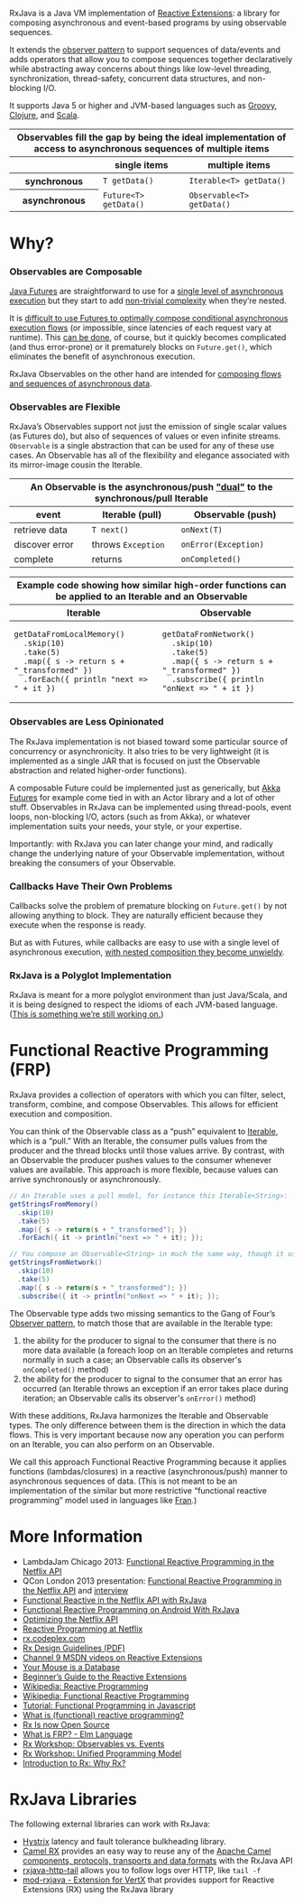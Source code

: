 RxJava is a Java VM implementation of [Reactive Extensions](https://rx.codeplex.com): a library for composing asynchronous and event-based programs by using observable sequences.

It extends the [observer pattern](http://en.wikipedia.org/wiki/Observer_pattern) to support sequences of data/events and adds operators that allow you to compose sequences together declaratively while abstracting away concerns about things like low-level threading, synchronization, thread-safety, concurrent data structures, and non-blocking I/O.

It supports Java 5 or higher and JVM-based languages such as [Groovy](https://github.com/Netflix/RxJava/tree/master/language-adaptors/rxjava-groovy), [Clojure](https://github.com/Netflix/RxJava/tree/master/language-adaptors/rxjava-clojure), and [Scala](https://github.com/Netflix/RxJava/tree/master/language-adaptors/rxjava-scala).

<center><table>
 <thead>
  <tr><th colspan="3">Observables fill the gap by being the ideal implementation of access to asynchronous sequences of multiple items</th></tr>
  <tr><th></th><th>single items</th><th>multiple items</th></tr>
 </thead>
 <tbody>
  <tr><th>synchronous</th><td><code>T getData()</code></td><td><code>Iterable&lt;T&gt; getData()</code></td></tr>
  <tr><th>asynchronous</th><td><code>Future&lt;T&gt; getData()</code></td><td><code>Observable&lt;T&gt; getData()</code></td></tr>
 </tbody>
</table></center>

# Why?

### Observables are Composable

<a href="http://docs.oracle.com/javase/7/docs/api/java/util/concurrent/Future.html">Java Futures</a> are straightforward to use for a <a href="https://gist.github.com/4670979">single level of asynchronous execution</a> but they start to add <a href="https://gist.github.com/4671081">non-trivial complexity</a> when they’re nested.

It is <a href="https://gist.github.com/4671081#file-futuresb-java-L163">difficult to use Futures to optimally compose conditional asynchronous execution flows</a> (or impossible, since latencies of each request vary at runtime). This <a href="http://www.amazon.com/gp/product/0321349601?ie=UTF8&tag=none0b69&linkCode=as2&camp=1789&creative=9325&creativeASIN=0321349601">can be done</a>, of course, but it quickly becomes complicated (and thus error-prone) or it prematurely blocks on `Future.get()`, which eliminates the benefit of asynchronous execution.

RxJava Observables on the other hand are intended for [composing flows and sequences of asynchronous data](https://github.com/Netflix/RxJava/wiki/How-To-Use#composition).

### Observables are Flexible

RxJava’s Observables support not just the emission of single scalar values (as Futures do), but also of sequences of values or even infinite streams. ``Observable`` is a single abstraction that can be used for any of these use cases. An Observable has all of the flexibility and elegance associated with its mirror-image cousin the Iterable.

<center><table>
 <thead>
  <tr><th colspan="3">An Observable is the asynchronous/push <a href="http://en.wikipedia.org/wiki/Dual_(category_theory)">"dual"</a> to the synchronous/pull Iterable</th></tr>
  <tr><th>event</th><th>Iterable (pull)</th><th>Observable (push)</th></tr>
 </thead>
 <tbody>
  <tr><td>retrieve data</td><td><code>T next()</code></td><td><code>onNext(T)</code></td></tr>
  <tr><td>discover error</td><td>throws <code>Exception</code></td><td><code>onError(Exception)</code></td></tr>
  <tr><td>complete</td><td>returns</td><td><code>onCompleted()</code></td></tr>
 <tbody>
</table></center>

<center><table>
 <thead>
  <tr><th colspan="2">Example code showing how similar high-order functions can be applied to an Iterable and an Observable</th></tr>
  <tr><th>Iterable</th><th>Observable</th></tr>
 </thead>
 <tbody>
  <tr><td><pre><code>getDataFromLocalMemory()
  .skip(10)
  .take(5)
  .map({ s -> return s + "_transformed" })
  .forEach({ println "next => " + it })</code></pre></td>
  <td><pre><code>getDataFromNetwork()
  .skip(10)
  .take(5)
  .map({ s -> return s + "_transformed" })
  .subscribe({ println "onNext => " + it })</code></pre></td></tr>
 </tbody>
</table></center>

### Observables are Less Opinionated

The RxJava implementation is not biased toward some particular source of concurrency or asynchronicity. It also tries to be very lightweight (it is implemented as a single JAR that is focused on just the Observable abstraction and related higher-order functions).

A composable Future could be implemented just as generically, but <a href="http://doc.akka.io/docs/akka/2.2.0/java.html">Akka Futures</a> for example come tied in with an Actor library and a lot of other stuff. Observables in RxJava can be implemented using thread-pools, event loops, non-blocking I/O, actors (such as from Akka), or whatever implementation suits your needs, your style, or your expertise.

Importantly: with RxJava you can later change your mind, and radically change the underlying nature of your Observable implementation, without breaking the consumers of your Observable.

### Callbacks Have Their Own Problems

Callbacks solve the problem of premature blocking on ``Future.get()`` by not allowing anything to block. They are naturally efficient because they execute when the response is ready.

But as with Futures, while callbacks are easy to use with a single level of asynchronous execution, <a href="https://gist.github.com/4677544">with nested composition they become unwieldy</a>.

### RxJava is a Polyglot Implementation

RxJava is meant for a more polyglot environment than just Java/Scala, and it is being designed to respect the idioms of each JVM-based language. (<a href="https://github.com/Netflix/RxJava/pull/304">This is something we’re still working on.</a>)

# Functional Reactive Programming (FRP)

RxJava provides a collection of operators with which you can filter, select, transform, combine, and compose Observables. This allows for efficient execution and composition.

You can think of the Observable class as a “push” equivalent to <a href="http://docs.oracle.com/javase/7/docs/api/java/lang/Iterable.html">Iterable</a>, which is a “pull.” With an Iterable, the consumer pulls values from the producer and the thread blocks until those values arrive. By contrast, with an Observable the producer pushes values to the consumer whenever values are available. This approach is more flexible, because values can arrive synchronously or asynchronously.

```groovy
// An Iterable uses a pull model, for instance this Iterable<String>:
getStringsFromMemory()
  .skip(10)
  .take(5)
  .map({ s -> return(s + "_transformed"); })
  .forEach({ it -> println("next => " + it); });

// You compose an Observable<String> in much the same way, though it uses the push model:
getStringsFromNetwork()
  .skip(10)
  .take(5)
  .map({ s -> return(s + "_transformed"); })
  .subscribe({ it -> println("onNext => " + it); });
```

The Observable type adds two missing semantics to the Gang of Four’s <a href="http://en.wikipedia.org/wiki/Observer_pattern">Observer pattern</a>, to match those that are available in the Iterable type:  

1. the ability for the producer to signal to the consumer that there is no more data available (a foreach loop on an Iterable completes and returns normally in such a case; an Observable calls its observer's ``onCompleted()`` method)
1. the ability for the producer to signal to the consumer that an error has occurred (an Iterable throws an exception if an error takes place during iteration; an Observable calls its observer's ``onError()`` method)

With these additions, RxJava harmonizes the Iterable and Observable types. The only difference between them is the direction in which the data flows. This is very important because now any operation you can perform on an Iterable, you can also perform on an Observable.

We call this approach Functional Reactive Programming because it applies functions (lambdas/closures) in a reactive (asynchronous/push) manner to asynchronous sequences of data. (This is not meant to be an implementation of the similar but more restrictive “functional reactive programming” model used in languages like <a href="http://conal.net/fran/">Fran</a>.)

# More Information

* LambdaJam Chicago 2013: [Functional Reactive Programming in the Netflix API](https://speakerdeck.com/benjchristensen/functional-reactive-programming-in-the-netflix-api-lambdajam-2013)
* QCon London 2013 presentation: [Functional Reactive Programming in the Netflix API](http://www.infoq.com/presentations/netflix-functional-rx) and [interview](http://www.infoq.com/interviews/christensen-hystrix-rxjava)
* [Functional Reactive in the Netflix API with RxJava](http://techblog.netflix.com/2013/02/rxjava-netflix-api.html)
* [Functional Reactive Programming on Android With RxJava](http://mttkay.github.io/blog/2013/08/25/functional-reactive-programming-on-android-with-rxjava/)
* [Optimizing the Netflix API](http://techblog.netflix.com/2013/01/optimizing-netflix-api.html)
* [Reactive Programming at Netflix](http://techblog.netflix.com/2013/01/reactive-programming-at-netflix.html)
* [rx.codeplex.com](https://rx.codeplex.com)
* [Rx Design Guidelines (PDF)](http://go.microsoft.com/fwlink/?LinkID=205219)
* [Channel 9 MSDN videos on Reactive Extensions](http://channel9.msdn.com/Tags/reactive+extensions)
* [Your Mouse is a Database](http://queue.acm.org/detail.cfm?id=2169076)
* [Beginner’s Guide to the Reactive Extensions](http://msdn.microsoft.com/en-us/data/gg577611)
* [Wikipedia: Reactive Programming](http://en.wikipedia.org/wiki/Reactive_programming)
* [Wikipedia: Functional Reactive Programming](http://en.wikipedia.org/wiki/Functional_reactive_programming)
* [Tutorial: Functional Programming in Javascript](http://jhusain.github.com/learnrx/index.html)
* [What is (functional) reactive programming?](http://stackoverflow.com/a/1030631/1946802)
* [Rx Is now Open Source](http://www.hanselman.com/blog/ReactiveExtensionsRxIsNowOpenSource.aspx)
* [What is FRP? - Elm Language](http://elm-lang.org/learn/What-is-FRP.elm)
* [Rx Workshop: Observables vs. Events](http://channel9.msdn.com/Series/Rx-Workshop/Rx-Workshop-Observables-versus-Events)
* [Rx Workshop: Unified Programming Model](http://channel9.msdn.com/Series/Rx-Workshop/Rx-Workshop-Unified-Programming-Model)
* [Introduction to Rx: Why Rx?](http://www.introtorx.com/Content/v1.0.10621.0/01_WhyRx.html#WhyRx)

# RxJava Libraries

The following external libraries can work with RxJava:

* [Hystrix](https://github.com/Netflix/Hystrix/wiki/How-To-Use#wiki-Reactive-Execution) latency and fault tolerance bulkheading library.
* [Camel RX](http://camel.apache.org/rx.html) provides an easy way to reuse any of the [Apache Camel components, protocols, transports and data formats](http://camel.apache.org/components.html) with the RxJava API
* [rxjava-http-tail](https://github.com/myfreeweb/rxjava-http-tail) allows you to follow logs over HTTP, like `tail -f`
* [mod-rxjava - Extension for VertX](https://github.com/meez/mod-rxjava) that provides support for Reactive Extensions (RX) using the RxJava library